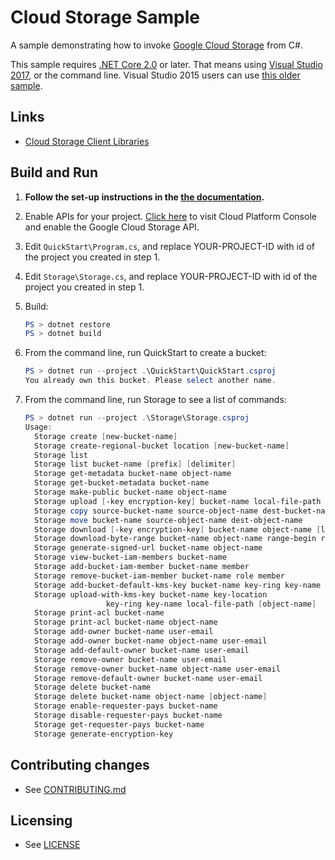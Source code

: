 # Cloud Storage Sample

A sample demonstrating how to invoke [Google Cloud Storage](
https://cloud.google.com/storage/docs/) from C#.

This sample requires [.NET Core 2.0](
    https://www.microsoft.com/net/core) or later.  That means using
[Visual Studio 2017](
    https://www.visualstudio.com/), or the command line.  Visual Studio 2015 users
can use [this older sample](
    https://github.com/GoogleCloudPlatform/dotnet-docs-samples/tree/vs2015/storage/api).

## Links

- [Cloud Storage Client Libraries](https://cloud.google.com/storage/docs/reference/libraries#client-libraries-install-csharp)

## Build and Run

1.  **Follow the set-up instructions in the [the documentation](https://cloud.google.com/dotnet/docs/setup).**

4.  Enable APIs for your project.
    [Click here](https://console.cloud.google.com/flows/enableapi?apiid=storage_api&showconfirmation=true)
    to visit Cloud Platform Console and enable the Google Cloud Storage API.

7.  Edit `QuickStart\Program.cs`, and replace YOUR-PROJECT-ID with id
    of the project you created in step 1.

7.  Edit `Storage\Storage.cs`, and replace YOUR-PROJECT-ID with id
    of the project you created in step 1.

8.  Build:

    ```ps1
    PS > dotnet restore
    PS > dotnet build
    ```

9.  From the command line, run QuickStart to create a bucket:

    ```ps1
    PS > dotnet run --project .\QuickStart\QuickStart.csproj
    You already own this bucket. Please select another name.
    ```

10. From the command line, run Storage to see a list of commands:

    ```ps1
    PS > dotnet run --project .\Storage\Storage.csproj
	Usage:
	  Storage create [new-bucket-name]
	  Storage create-regional-bucket location [new-bucket-name]
	  Storage list
	  Storage list bucket-name [prefix] [delimiter]
	  Storage get-metadata bucket-name object-name
	  Storage get-bucket-metadata bucket-name
	  Storage make-public bucket-name object-name
	  Storage upload [-key encryption-key] bucket-name local-file-path [object-name]
	  Storage copy source-bucket-name source-object-name dest-bucket-name dest-object-name
	  Storage move bucket-name source-object-name dest-object-name
	  Storage download [-key encryption-key] bucket-name object-name [local-file-path]
	  Storage download-byte-range bucket-name object-name range-begin range-end [local-file-path]
	  Storage generate-signed-url bucket-name object-name
	  Storage view-bucket-iam-members bucket-name
	  Storage add-bucket-iam-member bucket-name member
	  Storage remove-bucket-iam-member bucket-name role member
	  Storage add-bucket-default-kms-key bucket-name key-ring key-name
	  Storage upload-with-kms-key bucket-name key-location
				      key-ring key-name local-file-path [object-name]
	  Storage print-acl bucket-name
	  Storage print-acl bucket-name object-name
	  Storage add-owner bucket-name user-email
	  Storage add-owner bucket-name object-name user-email
	  Storage add-default-owner bucket-name user-email
	  Storage remove-owner bucket-name user-email
	  Storage remove-owner bucket-name object-name user-email
	  Storage remove-default-owner bucket-name user-email
	  Storage delete bucket-name
	  Storage delete bucket-name object-name [object-name]
	  Storage enable-requester-pays bucket-name
	  Storage disable-requester-pays bucket-name
	  Storage get-requester-pays bucket-name
	  Storage generate-encryption-key
    ```

## Contributing changes

* See [CONTRIBUTING.md](../../CONTRIBUTING.md)

## Licensing

* See [LICENSE](../../LICENSE)
